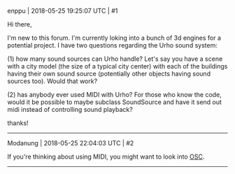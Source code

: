 enppu | 2018-05-25 19:25:07 UTC | #1

Hi there,

I'm new to this forum. I'm currently loking into a bunch of 3d engines for a potential project. I have two questions regarding the Urho sound system:

(1) how many sound sources can Urho handle? Let's say you have a scene with a city model (the size of a typical city center) with each of the buildings having their own sound source (potentially other objects having sound sources too). Would that work?

(2) has anybody ever used MIDI with Urho? For those who know the code, would it be possible to maybe subclass SoundSource and have it send out midi instead of controlling sound playback?

thanks!

-------------------------

Modanung | 2018-05-25 22:04:03 UTC | #2

If you're thinking about using MIDI, you might want to look into [OSC](https://en.wikipedia.org/wiki/Open_Sound_Control).

-------------------------

